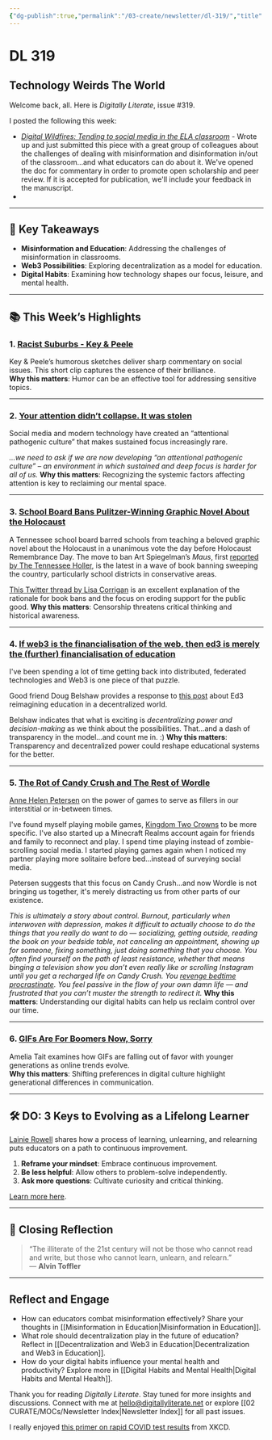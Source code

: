 ```yaml
---
{"dg-publish":true,"permalink":"/03-create/newsletter/dl-319/","title":"Technology Weirds The World","tags":["data","disinformation","education","futures","identity","misinformation","social-media"]}
---
```



# DL 319

## Technology Weirds The World

Welcome back, all. Here is _Digitally Literate_, issue #319.

I posted the following this week:

- _[Digital Wildfires: Tending to social media in the ELA classroom](https://docs.google.com/document/d/1uE0iSewSyH-6j-iQ2RzqUweLKUhEkrui_zEkS2xhJYo/edit)_ - Wrote up and just submitted this piece with a great group of colleagues about the challenges of dealing with misinformation and disinformation in/out of the classroom...and what educators can do about it. We've opened the doc for commentary in order to promote open scholarship and peer review. If it is accepted for publication, we'll include your feedback in the manuscript.
- 
---

## 🔖 Key Takeaways

- **Misinformation and Education**: Addressing the challenges of misinformation in classrooms.  
- **Web3 Possibilities**: Exploring decentralization as a model for education.  
- **Digital Habits**: Examining how technology shapes our focus, leisure, and mental health.

---

## 📚 This Week’s Highlights

### 1. **[Racist Suburbs - Key & Peele](https://www.youtube.com/watch?v=-eAdqq_3ccw)**  
Key & Peele’s humorous sketches deliver sharp commentary on social issues. This short clip captures the essence of their brilliance.  
**Why this matters**: Humor can be an effective tool for addressing sensitive topics.

---

### 2. **[Your attention didn’t collapse. It was stolen](https://www.theguardian.com/science/2022/jan/02/attention-span-focus-screens-apps-smartphones-social-media)**  
Social media and modern technology have created an “attentional pathogenic culture” that makes sustained focus increasingly rare.  

_...we need to ask if we are now developing “an attentional pathogenic culture” – an environment in which sustained and deep focus is harder for all of us._
**Why this matters**: Recognizing the systemic factors affecting attention is key to reclaiming our mental space.

---

### 3. **[School Board Bans Pulitzer-Winning Graphic Novel About the Holocaust](https://www.thedailybeast.com/tennessee-school-bans-art-spiegelmans-pulitzer-prize-winning-holocaust-book-maus)**  
A Tennessee school board barred schools from teaching a beloved graphic novel about the Holocaust in a unanimous vote the day before Holocaust Remembrance Day. The move to ban Art Spiegelman’s _Maus_, first [reported by The Tennessee Holler](http://tnholler.com/2022/01/mcminn-county-bans-maus-pulitzer-prize-winning-holocaust-book/), is the latest in a wave of book banning sweeping the country, particularly school districts in conservative areas.

[This Twitter thread by Lisa Corrigan](https://twitter.com/DrLisaCorrigan/status/1487079138435473412) is an excellent explanation of the rationale for book bans and the focus on eroding support for the public good.
**Why this matters**: Censorship threatens critical thinking and historical awareness.

---

### 4. **[If web3 is the financialisation of the web, then ed3 is merely the (further) financialisation of education](https://dougbelshaw.com/blog/2022-01-26/web3-ed3/)**  
I've been spending a lot of time getting back into distributed, federated technologies and Web3 is one piece of that puzzle.

Good friend Doug Belshaw provides a response to [this post](https://ed3.mirror.xyz/0U3QG8-4K6CD_ltU6SJyKN3-uBD3x6nEFs-YeShzYmk) about Ed3 reimagining education in a decentralized world.

Belshaw indicates that what is exciting is _decentralizing power and decision-making_ as we think about the possibilities. That...and a dash of transparency in the model...and count me in. :)
**Why this matters**: Transparency and decentralized power could reshape educational systems for the better.

---

### 5. **[The Rot of Candy Crush and The Rest of Wordle](https://annehelen.substack.com/p/the-rot-of-candy-crush-and-the-rest)**  
[Anne Helen Petersen](https://twitter.com/annehelen) on the power of games to serve as fillers in our interstitial or in-between times.

I've found myself playing mobile games, [Kingdom Two Crowns](https://www.kingdomthegame.com/) to be more specific. I've also started up a Minecraft Realms account again for friends and family to reconnect and play. I spend time playing instead of zombie-scrolling social media. I started playing games again when I noticed my partner playing more solitaire before bed...instead of surveying social media.

Petersen suggests that this focus on Candy Crush...and now Wordle is not bringing us together, it's merely distracting us from other parts of our existence.

_This is ultimately a story about _control_. Burnout, particularly when interwoven with depression, makes it difficult to actually choose to do the things that you really _do_ want to do — socializing, getting outside, reading the book on your bedside table, not canceling an appointment, showing up for someone, fixing something, just doing something that you choose. You often find yourself on the path of least resistance, whether that means binging a television show you don’t even really like or scrolling Instagram until you get a recharged life on Candy Crush. You [revenge bedtime procrastinate](https://annehelen.substack.com/p/revenge-bedtime-procrastination). You feel passive in the flow of your own damn life — and frustrated that you can’t muster the strength to redirect it._
**Why this matters**: Understanding our digital habits can help us reclaim control over our time.

---

### 6. **[GIFs Are For Boomers Now, Sorry](https://www.vice.com/en/article/z3nzb4/gifs-are-for-boomers-now)**  
Amelia Tait examines how GIFs are falling out of favor with younger generations as online trends evolve.  
**Why this matters**: Shifting preferences in digital culture highlight generational differences in communication.

---

## 🛠️ DO: 3 Keys to Evolving as a Lifelong Learner  

[Lainie Rowell](https://www.lainierowell.com/) shares how a process of learning, unlearning, and relearning puts educators on a path to continuous improvement.

1. **Reframe your mindset**: Embrace continuous improvement.  
2. **Be less helpful**: Allow others to problem-solve independently.  
3. **Ask more questions**: Cultivate curiosity and critical thinking.  

[Learn more here](https://www.edutopia.org/article/3-keys-evolving-lifelong-learner).

---

## 🌟 Closing Reflection

> “The illiterate of the 21st century will not be those who cannot read and write, but those who cannot learn, unlearn, and relearn.”  
> — **Alvin Toffler**

---

## Reflect and Engage

- How can educators combat misinformation effectively? Share your thoughts in [[Misinformation in Education\|Misinformation in Education]].  
- What role should decentralization play in the future of education? Reflect in [[Decentralization and Web3 in Education\|Decentralization and Web3 in Education]].  
- How do your digital habits influence your mental health and productivity? Explore more in [[Digital Habits and Mental Health\|Digital Habits and Mental Health]].

Thank you for reading _Digitally Literate_. Stay tuned for more insights and discussions. Connect with me at [hello@digitallyliterate.net](mailto:hello@digitallyliterate.net) or explore [[02 CURATE/MOCs/Newsletter Index\|Newsletter Index]] for all past issues.

I really enjoyed [this primer on rapid COVID test results](https://xkcd.com/2558/) from XKCD.